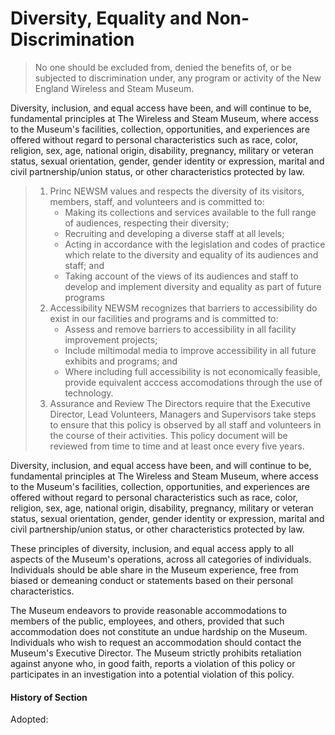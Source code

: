 # Diversity, Equality and Non-Discrimination

> No one should be excluded from, denied the benefits of, or be subjected to discrimination under, any program or activity of the New England Wireless and Steam Museum.

Diversity, inclusion, and equal access have been, and will continue to be, fundamental principles at The Wireless and Steam Museum, where access to the Museum's facilities, collection, opportunities, and experiences are offered without regard to personal characteristics such as race, color, religion, sex, age, national origin, disability, pregnancy, military or veteran status, sexual orientation, gender, gender identity or expression, marital and civil partnership/union status, or other characteristics protected by law.

> 1. Princ NEWSM values and respects the diversity of its visitors, members, staff, and volunteers and is committed to:
>    - Making its collections and services available to the full range of audiences, respecting their diversity;
>    - Recruiting and developing a diverse staff at all levels;
>    - Acting in accordance with the legislation and codes of practice which relate to the diversity and equality of its audiences and staff; and
>    - Taking account of the views of its audiences and staff to develop and implement diversity and equality as part of future programs
> 2. Accessibility NEWSM recognizes that barriers to accessibility do exist in our facilities and programs and is committed to:
>    - Assess and remove barriers to accessibility in all facility improvement projects;
>    - Include miltimodal media to improve accessibility in all future exhibits and programs; and
>    - Where including full accessibility is not economically feasible, provide equivalent acccess accomodations through the use of technology.
> 3. Assurance and Review
>    The Directors require that the Executive Director, Lead Volunteers, Managers and Supervisors take steps to ensure that this policy is observed by all staff and volunteers in the course of their activities. This policy document will be reviewed from time to time and at least once every five years.

Diversity, inclusion, and equal access have been, and will continue to be, fundamental principles at The Wireless and Steam Museum, where access to the Museum's facilities, collection, opportunities, and experiences are offered without regard to personal characteristics such as race, color, religion, sex, age, national origin, disability, pregnancy, military or veteran status, sexual orientation, gender, gender identity or expression, marital and civil partnership/union status, or other characteristics protected by law.

These principles of diversity, inclusion, and equal access apply to all aspects of the Museum's operations, across all categories of individuals. Individuals should be able share in the Museum experience, free from biased or demeaning conduct or statements based on their personal characteristics.

The Museum endeavors to provide reasonable accommodations to members of the public, employees, and others, provided that such accommodation does not constitute an undue hardship on the Museum. Individuals who wish to request an accommodation should contact the Museum's Executive Director. The Museum strictly prohibits retaliation against anyone who, in good faith, reports a violation of this policy or participates in an investigation into a potential violation of this policy.

#### History of Section

Adopted: